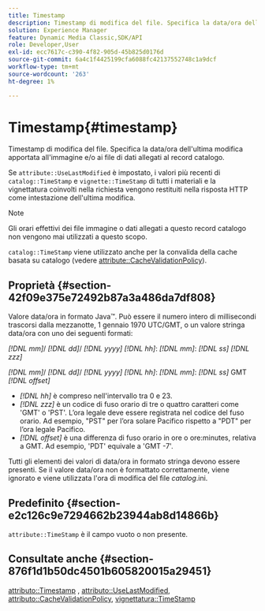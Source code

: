 ```yaml
---
title: Timestamp
description: Timestamp di modifica del file. Specifica la data/ora dell'ultima modifica apportata all'immagine e/o ai file di dati allegati al record catalogo.
solution: Experience Manager
feature: Dynamic Media Classic,SDK/API
role: Developer,User
exl-id: ecc7617c-c390-4f82-905d-45b825d0176d
source-git-commit: 6a4c1f4425199cfa6088fc42137552748c1a9dcf
workflow-type: tm+mt
source-wordcount: '263'
ht-degree: 1%

---
```


# Timestamp{#timestamp}

Timestamp di modifica del file. Specifica la data/ora dell&#39;ultima modifica apportata all&#39;immagine e/o ai file di dati allegati al record catalogo.

Se `attribute::UseLastModified` è impostato, i valori più recenti di `catalog::TimeStamp` e `vignette::TimeStamp` di tutti i materiali e la vignettatura coinvolti nella richiesta vengono restituiti nella risposta HTTP come intestazione dell&#39;ultima modifica.

>[!NOTE]
>
>Gli orari effettivi dei file immagine o dati allegati a questo record catalogo non vengono mai utilizzati a questo scopo.

`catalog::TimeStamp` viene utilizzato anche per la convalida della cache basata su catalogo (vedere [attribute::CacheValidationPolicy](/help/aem-is-ir-api/ir-api/material-cat/image-rendering-api-ref/c-ir-material-catalog/c-ir-attributes-reference/r-ir-cachevalidationpolicy.md)).

## Proprietà {#section-42f09e375e72492b87a3a486da7df808}

Valore data/ora in formato Java™. Può essere il numero intero di millisecondi trascorsi dalla mezzanotte, 1 gennaio 1970 UTC/GMT, o un valore stringa data/ora con uno dei seguenti formati:

*[!DNL mm]*/ *[!DNL dd]*/ *[!DNL yyyy]* *[!DNL hh]*: *[!DNL mm]*: *[!DNL ss]* *[!DNL zzz]*

*[!DNL mm]*/ *[!DNL dd]*/ *[!DNL yyyy]* *[!DNL hh]*: *[!DNL mm]*: *[!DNL ss]* GMT *[!DNL offset]*

* *[!DNL hh]* è compreso nell&#39;intervallo tra 0 e 23.
* *[!DNL zzz]* è un codice di fuso orario di tre o quattro caratteri come &#39;GMT&#39; o &#39;PST&#39;. L’ora legale deve essere registrata nel codice del fuso orario. Ad esempio, &quot;PST&quot; per l’ora solare Pacifico rispetto a &quot;PDT&quot; per l’ora legale Pacifico.
* *[!DNL offset]* è una differenza di fuso orario in ore o ore:minutes, relativa a GMT. Ad esempio, &#39;PDT&#39; equivale a &#39;GMT -7&#39;.

Tutti gli elementi dei valori di data/ora in formato stringa devono essere presenti. Se il valore data/ora non è formattato correttamente, viene ignorato e viene utilizzata l&#39;ora di modifica del file *catalog*.ini.

## Predefinito {#section-e2c126c9e7294662b23944ab8d14866b}

`attribute::TimeStamp` è il campo vuoto o non presente.

## Consultate anche {#section-876f1d1b50dc4501b605820015a29451}

[attributo::Timestamp](../../../../../ir-api/material-cat/image-rendering-api-ref/c-ir-material-catalog/c-ir-attributes-reference/r-ir-timestamp.md#reference-8373ad4ee03d4e4b9a8fc96cf42b3181) , [attributo::UseLastModified](../../../../../ir-api/material-cat/image-rendering-api-ref/c-ir-material-catalog/c-ir-attributes-reference/r-ir-uselastmodified.md#reference-d2ab628c9e004fedbd38324866dbca1d), [attributo::CacheValidationPolicy](../../../../../ir-api/material-cat/image-rendering-api-ref/c-ir-material-catalog/c-ir-attributes-reference/r-ir-cachevalidationpolicy.md#reference-2d71679733474d8aa116db6ceba87fa4), [vignettatura::TimeStamp](../../../../../ir-api/material-cat/image-rendering-api-ref/c-ir-material-catalog/c-ir-vignette-map-reference/r-ir-timestamp-vignette.md#reference-d57cdd40a6a645d199dbb1d56cc85bc1)
